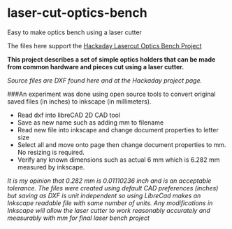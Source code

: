 # laser-cut-optics-bench
Easy to make optics bench using a laser cutter

The files here support the [Hackaday Lasercut Optics Bench Project](https://hackaday.io/project/10707-lasercut-optics-bench)

**This project describes a set of simple optics holders that can be made from common hardware and pieces cut using a laser cutter.**

*Source files are DXF found here and at the Hackaday project page.*

###An experiment was done using open source tools to convert original saved files (in inches) to inkscape (in millimeters).

* Read dxf into libreCAD 2D CAD tool
* Save as new name such as adding mm to filename
* Read new file into inkscape and change document properties to letter size
* Select all and move onto page then change document properties to mm. No resizing is required.
* Verify any known dimensions such as actual 6 mm which is 6.282 mm measured by inkscape.

*It is my opinion that 0.282 mm is 0.01110236 inch and is an acceptable tolerance.
The files were created using default CAD preferences (inches) but saving as DXF is unit independent so using
LibreCad makes an Inkscape readable file with same number of units.
Any modifications in Inkscape will allow the laser cutter to work reasonably accurately and measurably
with mm for final laser bench project*
